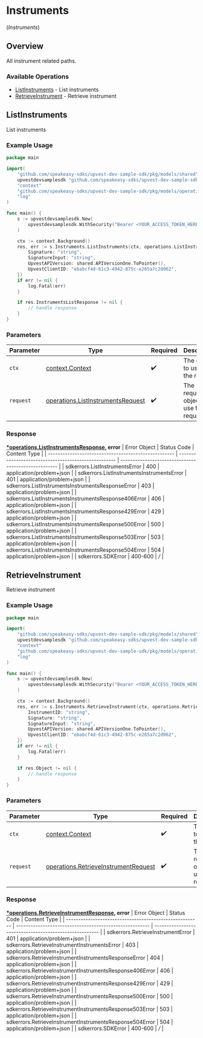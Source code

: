 # Instruments
(*Instruments*)

## Overview

All instrument related paths.

### Available Operations

* [ListInstruments](#listinstruments) - List instruments
* [RetrieveInstrument](#retrieveinstrument) - Retrieve instrument

## ListInstruments

List instruments

### Example Usage

```go
package main

import(
	"github.com/speakeasy-sdks/upvest-dev-sample-sdk/pkg/models/shared"
	upvestdevsamplesdk "github.com/speakeasy-sdks/upvest-dev-sample-sdk"
	"context"
	"github.com/speakeasy-sdks/upvest-dev-sample-sdk/pkg/models/operations"
	"log"
)

func main() {
    s := upvestdevsamplesdk.New(
        upvestdevsamplesdk.WithSecurity("Bearer <YOUR_ACCESS_TOKEN_HERE>"),
    )

    ctx := context.Background()
    res, err := s.Instruments.ListInstruments(ctx, operations.ListInstrumentsRequest{
        Signature: "string",
        SignatureInput: "string",
        UpvestAPIVersion: shared.APIVersionOne.ToPointer(),
        UpvestClientID: "ebabcf4d-61c3-4942-875c-e265a7c2d062",
    })
    if err != nil {
        log.Fatal(err)
    }

    if res.InstrumentsListResponse != nil {
        // handle response
    }
}
```

### Parameters

| Parameter                                                                                  | Type                                                                                       | Required                                                                                   | Description                                                                                |
| ------------------------------------------------------------------------------------------ | ------------------------------------------------------------------------------------------ | ------------------------------------------------------------------------------------------ | ------------------------------------------------------------------------------------------ |
| `ctx`                                                                                      | [context.Context](https://pkg.go.dev/context#Context)                                      | :heavy_check_mark:                                                                         | The context to use for the request.                                                        |
| `request`                                                                                  | [operations.ListInstrumentsRequest](../../pkg/models/operations/listinstrumentsrequest.md) | :heavy_check_mark:                                                                         | The request object to use for the request.                                                 |


### Response

**[*operations.ListInstrumentsResponse](../../pkg/models/operations/listinstrumentsresponse.md), error**
| Error Object                                         | Status Code                                          | Content Type                                         |
| ---------------------------------------------------- | ---------------------------------------------------- | ---------------------------------------------------- |
| sdkerrors.ListInstrumentsError                       | 400                                                  | application/problem+json                             |
| sdkerrors.ListInstrumentsInstrumentsError            | 401                                                  | application/problem+json                             |
| sdkerrors.ListInstrumentsInstrumentsResponseError    | 403                                                  | application/problem+json                             |
| sdkerrors.ListInstrumentsInstrumentsResponse406Error | 406                                                  | application/problem+json                             |
| sdkerrors.ListInstrumentsInstrumentsResponse429Error | 429                                                  | application/problem+json                             |
| sdkerrors.ListInstrumentsInstrumentsResponse500Error | 500                                                  | application/problem+json                             |
| sdkerrors.ListInstrumentsInstrumentsResponse503Error | 503                                                  | application/problem+json                             |
| sdkerrors.ListInstrumentsInstrumentsResponse504Error | 504                                                  | application/problem+json                             |
| sdkerrors.SDKError                                   | 400-600                                              | */*                                                  |

## RetrieveInstrument

Retrieve instrument

### Example Usage

```go
package main

import(
	"github.com/speakeasy-sdks/upvest-dev-sample-sdk/pkg/models/shared"
	upvestdevsamplesdk "github.com/speakeasy-sdks/upvest-dev-sample-sdk"
	"context"
	"github.com/speakeasy-sdks/upvest-dev-sample-sdk/pkg/models/operations"
	"log"
)

func main() {
    s := upvestdevsamplesdk.New(
        upvestdevsamplesdk.WithSecurity("Bearer <YOUR_ACCESS_TOKEN_HERE>"),
    )

    ctx := context.Background()
    res, err := s.Instruments.RetrieveInstrument(ctx, operations.RetrieveInstrumentRequest{
        InstrumentID: "string",
        Signature: "string",
        SignatureInput: "string",
        UpvestAPIVersion: shared.APIVersionOne.ToPointer(),
        UpvestClientID: "ebabcf4d-61c3-4942-875c-e265a7c2d062",
    })
    if err != nil {
        log.Fatal(err)
    }

    if res.Object != nil {
        // handle response
    }
}
```

### Parameters

| Parameter                                                                                        | Type                                                                                             | Required                                                                                         | Description                                                                                      |
| ------------------------------------------------------------------------------------------------ | ------------------------------------------------------------------------------------------------ | ------------------------------------------------------------------------------------------------ | ------------------------------------------------------------------------------------------------ |
| `ctx`                                                                                            | [context.Context](https://pkg.go.dev/context#Context)                                            | :heavy_check_mark:                                                                               | The context to use for the request.                                                              |
| `request`                                                                                        | [operations.RetrieveInstrumentRequest](../../pkg/models/operations/retrieveinstrumentrequest.md) | :heavy_check_mark:                                                                               | The request object to use for the request.                                                       |


### Response

**[*operations.RetrieveInstrumentResponse](../../pkg/models/operations/retrieveinstrumentresponse.md), error**
| Error Object                                            | Status Code                                             | Content Type                                            |
| ------------------------------------------------------- | ------------------------------------------------------- | ------------------------------------------------------- |
| sdkerrors.RetrieveInstrumentError                       | 401                                                     | application/problem+json                                |
| sdkerrors.RetrieveInstrumentInstrumentsError            | 403                                                     | application/problem+json                                |
| sdkerrors.RetrieveInstrumentInstrumentsResponseError    | 404                                                     | application/problem+json                                |
| sdkerrors.RetrieveInstrumentInstrumentsResponse406Error | 406                                                     | application/problem+json                                |
| sdkerrors.RetrieveInstrumentInstrumentsResponse429Error | 429                                                     | application/problem+json                                |
| sdkerrors.RetrieveInstrumentInstrumentsResponse500Error | 500                                                     | application/problem+json                                |
| sdkerrors.RetrieveInstrumentInstrumentsResponse503Error | 503                                                     | application/problem+json                                |
| sdkerrors.RetrieveInstrumentInstrumentsResponse504Error | 504                                                     | application/problem+json                                |
| sdkerrors.SDKError                                      | 400-600                                                 | */*                                                     |
